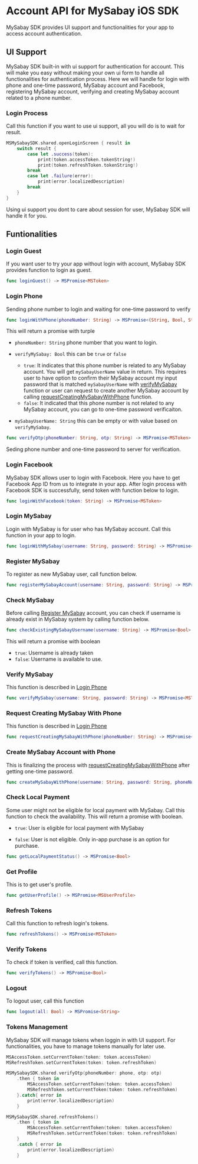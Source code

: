 # Account API for MySabay iOS SDK

MySabay SDK provides UI support and functionalities for your app to access account authentication.

## UI Support

MySabay SDK built-in with ui support for authentication for account. This will make you easy without making your own ui form to handle all functionalities for authentication process. Here we will handle for login with phone and one-time password, MySabay account and Facebook, registering MySabay account, verifying and creating MySabay account related to a phone number.

### Login Process

Call this function if you want to use ui support, all you will do is to wait for result. 

```swift
MSMySabaySDK.shared.openLoginScreen { result in
    switch result {
        case let .success(token):
            print(token.accessToken.tokenString!)
            print(token.refreshToken.tokenString!)
        break
        case let .failure(error):
            print(error.localizedDescription)
        break
    }
}
```

Using ui support you dont to care about session for user, MySabay SDK will handle it for you.

## Funtionalities

### Login Guest

If you want user to try your app without login with account, MySabay SDK provides function to login as guest. 

```swift
func loginGuest() -> MSPromise<MSToken>
```

### Login Phone

Sending phone number to login and waiting for one-time password to verify

```swift
func loginWithPhone(phoneNumber: String) -> MSPromise<(String, Bool, String)>
```

This will return a promise with turple

- `phoneNumber: String` phone number that you want to login.

- `verifyMySabay: Bool` this can be `true` or `false`

    - `true`: It indicates that this phone number is related to any MySabay account. You will get `mySabayUserName` value in return. This requires user to have option to confirm their MySabay account my input password that is matched `mySabayUserName` with [verifyMySabay](#verify-mysabay) function or user can request to create another MySabay account by calling [requestCreatingMySabayWithPhone](#request-creating-mysabay-with-phone) function.
    - `false`: It indicated that this phone number is not related to any MySabay account, you can go to one-time password verificaiton.

- `mySabayUserName: String` this can be empty or with value based on `verifyMySabay`.


```swift
func verifyOtp(phoneNumber: String, otp: String) -> MSPromise<MSToken>
```

Seding phone number and one-time password to server for verification.

### Login Facebook

MySabay SDK allows user to login with Facebook. Here you have to get Facebook App ID from us to integrate in your app. After login process with Facebook SDK is successfully, send token with function below to login.

```swift
func loginWithFacebook(token: String) -> MSPromise<MSToken>
```

### Login MySabay

Login with MySabay is for user who has MySabay account. Call this function in your app to login.

```swift
func loginWithMySabay(username: String, password: String) -> MSPromise<MSToken>
```

### Register MySabay

To register as new MySabay user, call function below.

```swift
func registerMySabayAccount(username: String, password: String) -> MSPromise<MSToken>
```

### Check MySabay

Before calling [Register MySabay](#register-mysabay) account, you can check if username is already exist in MySabay system by calling function below.

```swift
func checkExistingMySabayUsername(username: String) -> MSPromise<Bool>
```

This will return a promise with boolean

- `true`: Username is already taken
- `false`: Username is available to use.

### Verify MySabay

This function is described in [Login Phone](#login-phone)

```swift
func verifyMySabay(username: String, password: String) -> MSPromise<MSToken>
```

### Request Creating MySabay With Phone

This function is described in [Login Phone](#login-phone)

```swift
func requestCreatingMySabayWithPhone(phoneNumber: String) -> MSPromise<(Bool?, String?)>
```

### Create MySabay Account with Phone 

This is finalizing the process with [requestCreatingMySabayWithPhone](#request-creating-mysabay-with-phone) after getting one-time password.

```swift
func createMySabayWithPhone(username: String, password: String, phoneNumber: String, otpCode: String) -> MSPromise<MSToken>
```

### Check Local Payment 

Some user might not be eligible for local payment with MySabay. Call this function to check the availability. This will return a promise with boolean.

- `true`: User is eligible for local payment with MySabay 

- `false`: User is not eligible. Only in-app purchase is an option for purchase.

```swift
func getLocalPaymentStatus() -> MSPromise<Bool>
```

### Get Profile

This is to get user's profile.

```swift
func getUserProfile() -> MSPromise<MSUserProfile>
```

### Refresh Tokens

Call this function to refresh login's tokens.

```swift
func refreshTokens() -> MSPromise<MSToken>
```

### Verify Tokens

To check if token is verified, call this function.

```swift
func verifyTokens() -> MSPromise<Bool>
```

### Logout

To logout user, call this function

```swift
func logout(all: Bool) -> MSPromise<String>
```

### Tokens Management

MySabay SDK will manage tokens when loggin in with UI support. For functionalities, you have to manage tokens manually for later use.

```swift
MSAccessToken.setCurrentToken(token: token.accessToken)
MSRefreshToken.setCurrentToken(token: token.refreshToken)
```

```swift
MSMySabaySDK.shared.verifyOtp(phoneNumber: phone, otp: otp)
    .then { token in
        MSAccessToken.setCurrentToken(token: token.accessToken)
        MSRefreshToken.setCurrentToken(token: token.refreshToken)
    }.catch{ error in
        print(error.localizedDescription)
    }
```

```swift
MSMySabaySDK.shared.refreshTokens()
    .then { token in
        MSAccessToken.setCurrentToken(token: token.accessToken)
        MSRefreshToken.setCurrentToken(token: token.refreshToken)
    }
    .catch { error in
        print(error.localizedDescription)
    }
```



